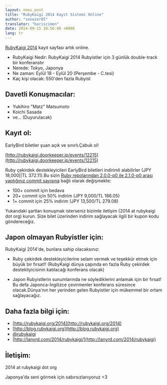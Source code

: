 ```yaml
---
layout: news_post
title: "RubyKaigi 2014 Kayıt Sistemi Online"
author: "snoozer05"
translator: "bariscimen"
date: 2014-09-15 20:56:00 +0000
lang: tr
---
```


[RubyKaigi 2014](http://rubykaigi.org/2014) kayıt sayfası artık online.

* RubyKaigi Nedir: RubyKaigi 2014 Rubyistler için 3 günlük double-track bir konferanstır
* Nerede: Tokyo, Japonya
* Ne zaman: Eylül 18 - Eylül 20 (Perşembe - C.tesi)
* Kaç kişi olacak: 550'den fazla Rubyist

## Davetli Konuşmacılar:

* Yukihiro "Matz" Matsumoto
* Koichi Sasada
* ve... (Duyurulacak)

## Kayıt ol:

EarlyBird biletler şuan açık ve sınırlı.Çabuk ol!

[http://rubykaigi.doorkeeper.jp/events/12215](http://rubykaigi.doorkeeper.jp/events/12215)

Ruby çekirdek destekleyicileri EarlyBird biletleri indirimli alabilirler (JPY 18,000||TL 372.11).Bu sizin
 [Ruby repolarından 2.0.0-p0 ile 2.1.0-p0 arası yaptığınız commit sayısına](https://gist.github.com/snoozer05/ca9860c57683e4221d10)
  bağlı olarak değişmekte:

* 100+ commit için bedava
* 20+ commit için 50% indirim (JPY 9,000/TL 186.05)
* 1+ commit için 25% indirim (JPY 13,500/TL 279.08)

Yukarıdaki şartları konuşmak isterseniz bizimle iletişim (2014 at rubykaigi dot org) kurun.
Size bilet üzerinden indirim sağlayacak ilgili bir kupon kodu göndereceğiz.

## Japon olmayan Rubyistler için:

RubyKaigi 2014'de, bunlara sahip olacaksınız:

* Ruby çekirdek destekleyicilerine selam vermek ve teşekkür etmek için büyük bir fırsat!!
(RubyKaigi dünya çapında en fazla Ruby çekirdek destekliyicisinin katılacağı konferans olacak)

* Japon Rubyistlerin sunumlarında ne söylediklerini anlamak için bir fırsat!
 Bu defa Japonca-İngilizce çevirmenler konferans süresince olacak.Dünya'nın her yerinden
 gelen Rubyistler için mükemmel bir ortam sağlayacağız.
 

## Daha fazla bilgi için:

* [http://rubykaigi.org/2014](http://rubykaigi.org/2014)
* [http://blog.rubykaigi.org](http://blog.rubykaigi.org)
* [@rubykaigi](https://twitter.com/rubykaigi)
* [http://lanyrd.com/2014/rubykaigi/](http://lanyrd.com/2014/rubykaigi)

## İletişim:

2014 at rubykaigi dot org

Japonya'da seni görmek için sabırsızlanıyoruz <3

